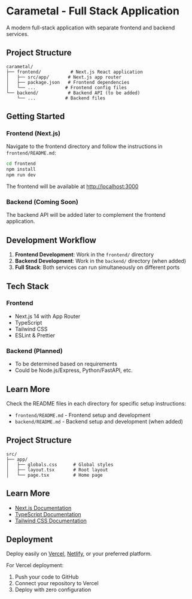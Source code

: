 # Carametal - Full Stack Application

A modern full-stack application with separate frontend and backend services.

## Project Structure

```
carametal/
├── frontend/           # Next.js React application
│   ├── src/app/       # Next.js app router
│   ├── package.json   # Frontend dependencies
│   └── ...           # Frontend config files
└── backend/           # Backend API (to be added)
    └── ...           # Backend files
```

## Getting Started

### Frontend (Next.js)

Navigate to the frontend directory and follow the instructions in `frontend/README.md`:

```bash
cd frontend
npm install
npm run dev
```

The frontend will be available at [http://localhost:3000](http://localhost:3000)

### Backend (Coming Soon)

The backend API will be added later to complement the frontend application.

## Development Workflow

1. **Frontend Development**: Work in the `frontend/` directory
2. **Backend Development**: Work in the `backend/` directory (when added)
3. **Full Stack**: Both services can run simultaneously on different ports

## Tech Stack

### Frontend

- Next.js 14 with App Router
- TypeScript
- Tailwind CSS
- ESLint & Prettier

### Backend (Planned)

- To be determined based on requirements
- Could be Node.js/Express, Python/FastAPI, etc.

## Learn More

Check the README files in each directory for specific setup instructions:

- `frontend/README.md` - Frontend setup and development
- `backend/README.md` - Backend setup and development (when added)

## Project Structure

```
src/
├── app/
│   ├── globals.css      # Global styles
│   ├── layout.tsx       # Root layout
│   └── page.tsx         # Home page
```

## Learn More

- [Next.js Documentation](https://nextjs.org/docs)
- [TypeScript Documentation](https://www.typescriptlang.org/docs)
- [Tailwind CSS Documentation](https://tailwindcss.com/docs)

## Deployment

Deploy easily on [Vercel](https://vercel.com), [Netlify](https://netlify.com), or your preferred platform.

For Vercel deployment:

1. Push your code to GitHub
2. Connect your repository to Vercel
3. Deploy with zero configuration
